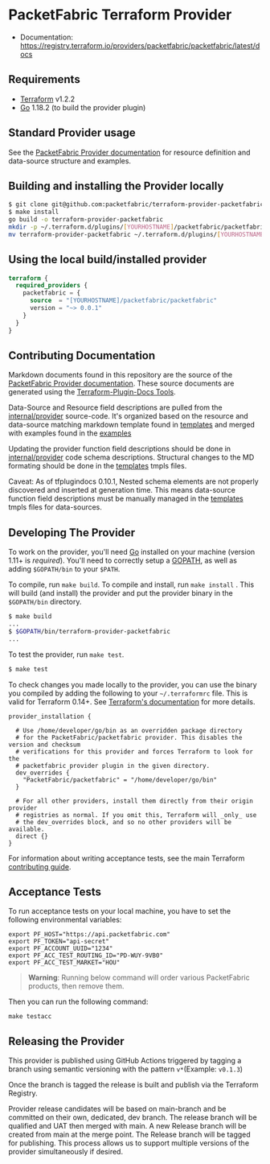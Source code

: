 # PacketFabric Terraform Provider

- Documentation: https://registry.terraform.io/providers/packetfabric/packetfabric/latest/docs

## Requirements

- [Terraform](https://www.terraform.io/downloads.html) v1.2.2
- [Go](https://golang.org/doc/install) 1.18.2 (to build the provider plugin)

## Standard Provider usage

See the [PacketFabric Provider documentation](https://registry.terraform.io/providers/packetfabric/packetfabric/latest/docs) for resource definition and data-source structure and examples.

## Building and installing the Provider locally

```sh
$ git clone git@github.com:packetfabric/terraform-provider-packetfabric
$ make install
go build -o terraform-provider-packetfabric
mkdir -p ~/.terraform.d/plugins/[YOURHOSTNAME]/packetfabric/packetfabric/0.0.1/linux_amd64
mv terraform-provider-packetfabric ~/.terraform.d/plugins/[YOURHOSTNAME]/packetfabric/packetfabric/0.0.1/linux_amd64

```

## Using the local build/installed provider

```terraform
terraform {
  required_providers {
    packetfabric = {
      source  = "[YOURHOSTNAME]/packetfabric/packetfabric"
      version = "~> 0.0.1"
    }
  }
}

```

## Contributing Documentation

Markdown documents found in this repository are the source of the [PacketFabric Provider documentation](https://registry.terraform.io/providers/packetfabric/packetfabric/latest/docs). These source documents are generated using the [Terraform-Plugin-Docs Tools](https://github.com/hashicorp/terraform-plugin-docs).

Data-Source and Resource field descriptions are pulled from the [internal/provider](https://github.com/packetfabric/terraform-provider-packetfabric/tree/main/internal/provider) source-code. It's organized based on the resource and data-source matching markdown template found in [templates](https://github.com/packetfabric/terraform-provider-packetfabric/tree/main/templates) and merged with examples found in the [examples](https://github.com/packetfabric/terraform-provider-packetfabric/tree/main/examples)

Updating the provider function field descriptions should be done in [internal/provider](https://github.com/packetfabric/terraform-provider-packetfabric/tree/main/internal/provider) code schema descriptions. Structural changes to the MD formating should be done in the [templates](https://github.com/packetfabric/terraform-provider-packetfabric/tree/main/templates) tmpls files.

Caveat: As of tfplugindocs 0.10.1, Nested schema elements are not properly discovered and inserted at generation time. This means data-source function field descriptions must be manually managed in the [templates](https://github.com/packetfabric/terraform-provider-packetfabric/tree/main/templates) tmpls files for data-sources.

## Developing The Provider

To work on the provider, you'll need [Go](http://www.golang.org) installed on your machine (version 1.11+ is _required_). You'll need to correctly setup a [GOPATH](http://golang.org/doc/code.html#GOPATH), as well as adding `$GOPATH/bin` to your `$PATH`.

To compile, run `make build`. To compile and install, run `make install` . This will build (and install) the provider and put the provider binary in the `$GOPATH/bin` directory.

```sh
$ make build
...
$ $GOPATH/bin/terraform-provider-packetfabric
...
```

To test the provider, run `make test`.

```sh
$ make test
```

To check changes you made locally to the provider, you can use the binary you compiled by adding the following
to your `~/.terraformrc` file. This is valid for Terraform 0.14+. See
[Terraform's documentation](https://www.terraform.io/docs/cli/config/config-file.html#development-overrides-for-provider-developers) for more details.

```
provider_installation {

  # Use /home/developer/go/bin as an overridden package directory
  # for the PacketFabric/packetfabric provider. This disables the version and checksum
  # verifications for this provider and forces Terraform to look for the
  # packetfabric provider plugin in the given directory.
  dev_overrides {
    "PacketFabric/packetfabric" = "/home/developer/go/bin"
  }

  # For all other providers, install them directly from their origin provider
  # registries as normal. If you omit this, Terraform will _only_ use
  # the dev_overrides block, and so no other providers will be available.
  direct {}
}
```

For information about writing acceptance tests, see the main Terraform [contributing guide](https://github.com/hashicorp/terraform/blob/master/.github/CONTRIBUTING.md#writing-acceptance-tests).

## Acceptance Tests

To run acceptance tests on your local machine, you have to set the following
environmental variables:

```shell
export PF_HOST="https://api.packetfabric.com"
export PF_TOKEN="api-secret"
export PF_ACCOUNT_UUID="1234"
export PF_ACC_TEST_ROUTING_ID="PD-WUY-9VB0"
export PF_ACC_TEST_MARKET="HOU"
```

> **Warning**: Running below command will order various PacketFabric products, then remove them.

Then you can run the following command:

```shell
make testacc
```

## Releasing the Provider

This provider is published using GitHub Actions triggered by tagging a branch using semantic versioning with the pattern `v*`(Example: `v0.1.3`)

Once the branch is tagged the release is built and publish via the Terraform Registry.

Provider release candidates will be based on main-branch and be committed on their own, dedicated, dev branch. The release branch will be qualified and UAT then merged with main. A new Release branch will be created from main at the merge point. The Release branch will be tagged for publishing. This process allows us to support multiple versions of the provider simultaneously if desired.
